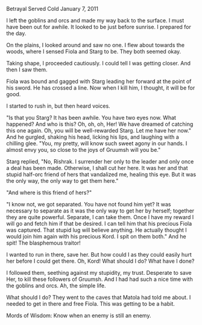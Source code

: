 Betrayal Served Cold
January 7, 2011

I left the goblins and orcs and made my way back to the surface. I must have been out for awhile. It looked to be just before sunrise. I prepared for the day.

On the plains, I looked around and saw no one. I flew about towards the woods, where I sensed Fiola and Starg to be. They both seemed okay.

Taking shape, I proceeded cautiously. I could tell I was getting closer. And then I saw them.

Fiola was bound and gagged with Starg leading her forward at the point of his sword. He has crossed a line. Now when I kill him, I thought, it will be for good.

I started to rush in, but then heard voices.

"Is that you Starg? It has been awhile. You have two eyes now. What happened? And who is this? Oh, oh, oh, Her! We have dreamed of catching this one again. Oh, you will be well-rewarded Starg. Let me have her now." And he gurgled, shaking his head, licking his lips, and laughing with a chilling glee. "You, my pretty, will know such sweet agony in our hands. I almost envy you, so close to the joys of Gruumsh will you be."

Starg replied, "No, Rishrak. I surrender her only to the leader and only once a deal has been made. Otherwise, I shall cut her here. It was her and that stupid half-orc friend of hers that vandalized me, healing this eye. But it was the only way, the only way to get them here."

"And where is this friend of hers?"

"I know not, we got separated. You have not found him yet? It was necessary to separate as it was the only way to get her by herself; together they are quite powerful. Separate, I can take them. Once I have my reward I will go and fetch him if that be desired. I can tell him that his precious Fiola was captured. That stupid lug will believe anything. He actually thought I would join him again with his precious Kord. I spit on them both." And he spit! The blasphemous traitor!

I wanted to run in there, save her. But how could I as they could easily hurt her before I could get there. Oh, Kord! What should I do? What have I done?

I followed them, seething against my stupidity, my trust. Desperate to save Her, to kill these followers of Gruumsh. And I had had such a nice time with the goblins and orcs. Ah, the simple life.

What should I do? They went to the caves that Matola had told me about. I needed to get in there and free Fiola. This was getting to be a habit.

Mords of Wisdom: Know when an enemy is still an enemy.